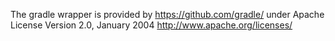 The gradle wrapper is provided by https://github.com/gradle/ under Apache License Version 2.0, January 2004 http://www.apache.org/licenses/
